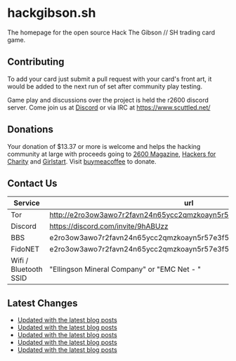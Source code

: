 # hackgibson.sh
The homepage for the open source Hack The Gibson // SH trading card game.


## Contributing

To add your card just submit a pull request with your card's front art, it would be added to the next run of set after community play testing.

Game play and discussions over the project is held the r2600 discord server. Come join us at [Discord](https://discord.com/invite/9hABUzz) or via IRC at https://www.scuttled.net/


## Donations

Your donation of $13.37 or more is welcome and helps the hacking community at large with proceeds going to [2600 Magazine](https://2600.com/), [Hackers for Charity](https://hackersforcharity.org) and [Girlstart](https://girlstart.org).  Visit [buymeacoffee](https://www.buymeacoffee.com/hackgibson.sh) to donate.


## Contact Us

Service | url
-|-
Tor | http://e2ro3ow3awo7r2favn24n65ycc2qmzkoayn5r57e3f56nvjwdcgg32ad.onion
Discord | https://discord.com/invite/9hABUzz
BBS | e2ro3ow3awo7r2favn24n65ycc2qmzkoayn5r57e3f56nvjwdcgg32ad.onion:23
FidoNET | e2ro3ow3awo7r2favn24n65ycc2qmzkoayn5r57e3f56nvjwdcgg32ad.onion:24554
Wifi / Bluetooth SSID | "Ellingson Mineral Company" or "EMC Net - <fidonet address>"

## Latest Changes
<!-- BLOG-POST-LIST:START -->
- [Updated with the latest blog posts](https://github.com/DFW2600/hackgibson.sh/commit/215f32357c05e79b3b92feea6aeb38d41d77f6c1)
- [Updated with the latest blog posts](https://github.com/DFW2600/hackgibson.sh/commit/c00ddeb6bdd24e7bf50ab217e72415ba3090a9e6)
- [Updated with the latest blog posts](https://github.com/DFW2600/hackgibson.sh/commit/dc22a96143b17ecd4e35085a8564397e98fce90a)
- [Updated with the latest blog posts](https://github.com/DFW2600/hackgibson.sh/commit/590a6f94af5959d8a5a04bfa5fac61c6cc367723)
- [Updated with the latest blog posts](https://github.com/DFW2600/hackgibson.sh/commit/3476c3aae1f46bde38de54728a626842526d79ed)
<!-- BLOG-POST-LIST:END -->
